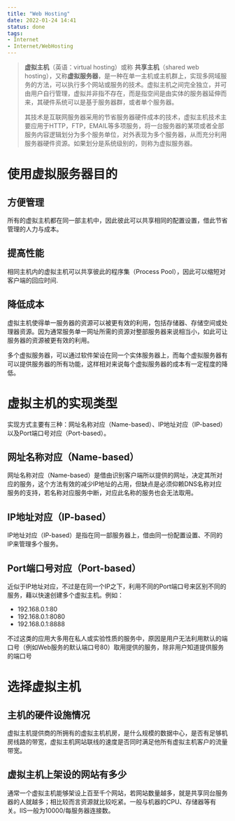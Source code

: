 ```yaml
---
title: "Web Hosting"
date: 2022-01-24 14:41
status: done
tags:
- Internet
- Internet/WebHosting
---
```


>**虚拟主机**（英语：virtual hosting）或称 **共享主机**（shared web hosting），又称**虚拟服务器**，是一种在单一主机或主机群上，实现多网域服务的方法，可以执行多个网站或服务的技术。虚拟主机之间完全独立，并可由用户自行管理，虚拟并非指不存在，而是指空间是由实体的服务器延伸而来，其硬件系统可以是基于服务器群，或者单个服务器。
>
>其技术是互联网服务器采用的节省服务器硬件成本的技术，虚拟主机技术主要应用于HTTP，FTP，EMAIL等多项服务，将一台服务器的某项或者全部服务内容逻辑划分为多个服务单位，对外表现为多个服务器，从而充分利用服务器硬件资源。如果划分是系统级别的，则称为虚拟服务器。

# 使用虚拟服务器目的

## 方便管理

所有的虚拟主机都在同一部主机中，因此彼此可以共享相同的配置设置，借此节省管理的人力与成本。

## 提高性能

相同主机内的虚拟主机可以共享彼此的程序集（Process Pool），因此可以缩短对客户端的回应时间.

## 降低成本

虚拟主机使得单一服务器的资源可以被更有效的利用，包括存储器、存储空间或处理器资源。因为通常服务单一网址所需的资源对整部服务器来说相当小，如此可让服务器的资源被更有效的利用。

多个虚拟服务器，可以通过软件架设在同一个实体服务器上，而每个虚拟服务器有可以提供服务器的所有功能，这样相对来说每个虚拟服务器的成本有一定程度的降低。

# 虚拟主机的实现类型

实现方式主要有三种：网址名称对应（Name-based）、IP地址对应（IP-based）以及Port端口号对应（Port-based）。

## 网址名称对应（Name-based）

网址名称对应（Name-based）是借由识别客户端所以提供的网址，决定其所对应的服务，这个方法有效的减少IP地址的占用，但缺点是必须仰赖DNS名称对应服务的支持，若名称对应服务中断，对应此名称的服务也会无法取用。

## IP地址对应（IP-based）

IP地址对应（IP-based）是指在同一部服务器上，借由同一份配置设置、不同的IP来管理多个服务。

## Port端口号对应（Port-based）

近似于IP地址对应，不过是在同一个IP之下，利用不同的Port端口号来区别不同的服务，藉以快速创建多个虚拟主机。例如：
-   192.168.0.1:80
-   192.168.0.1:8080
-   192.168.0.1:8888

不过这类的应用大多用在私人或实验性质的服务中，原因是用户无法利用默认的端口号（例如Web服务的默认端口号80）取用提供的服务，除非用户知道提供服务的端口号

# 选择虚拟主机

## 主机的硬件设施情况

虚拟主机提供商的所拥有的虚拟主机机房，是什么规模的数据中心，是否有足够机房线路的带宽，虚拟主机网站联线的速度是否同时满足他所有虚拟主机客户的流量带宽。

## 虚拟主机上架设的网站有多少

通常一个虚拟主机能够架设上百至千个网站，若网站数量越多，就是共享同台服务器的人就越多；相比较而言资源就比较吃紧。一般与机器的CPU、存储器等有关。IIS一般为10000/每服务器连接数。